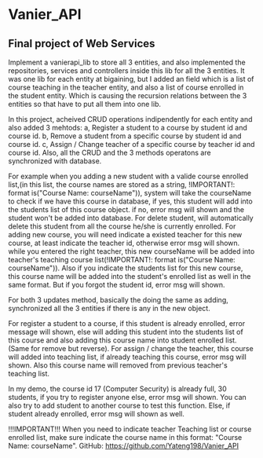 # Vanier_API
## Final project of Web Services<br />

Implement a vanierapi_lib to store all 3 entities, and also implemented the repositories, services and controllers inside this lib for all the 3 entities.
It was one lib for each entity at bigaining, but I added an field which is a list of course teaching in the teacher entity, and also a list of course enrolled in the student entity.
Which is causing the recursion relations between the 3 entities so that have to put all them into one lib.

In this project, acheived CRUD operations indipendently for each entity and also added 3 mehtods:
a, Register a student to a course by student id and course id.
b, Remove a student from a specific course by student id and course id.
c, Assign / Change teacher of a specific course by teacher id and course id.
Also, all the CRUD and the 3 methods operatons are synchronized with database.

For example when you adding a new student with a valide course enrolled list,(in this list, the course names are stored as a string, !IMPORTANT!: format is("Course Name: courseName")), system will take the courseName to check if we have this course in database, if yes, this student will add into the students list of this course object. if no, error msg will shown and the student won't be added into database.
For delete student, will automatically delete this student from all the course he/she is currently enrolled.
For adding new course, you will need indicate a existed teacher for this new course, at least indicate the teacher id, otherwise error msg will shown. while you entered the right teacher, this new courseName will be added into teacher's teaching course list(!IMPORTANT!: format is("Course Name: courseName")). Also if you indicate the students list for this new course, this course name will be added into the student's enrolled list as well in the same format. But if you forgot the student id, error msg will shown.

For both 3 updates method, basically the doing the same as adding, synchronized all the 3 entities if there is any in the new object.

For register a student to a course, if this student is already enrolled, error message will shown, else will adding this student into the students list of this course and also adding this course name into student enrolled list.(Same for remove but reverse).
For assign / change the teacher, this course will added into teaching list, if already teaching this course, error msg will shown. Also this course name will removed from previous teacher's teaching list.

In my demo, the course id 17 (Computer Security) is already full, 30 students, if you try to register anyone else, error msg will shown. You can also try to add student to another course to test this function. Else, if student already enrolled, error msg will shown as well.

!!!IMPORTANT!!!
When you need to indicate teacher Teaching list or course enrolled list, make sure indicate the course name in this format: "Course Name: courseName".
GitHub: https://github.com/Yateng198/Vanier_API

